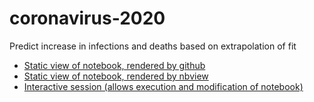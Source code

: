 # coronavirus-2020
Predict increase in infections and deaths based on extrapolation of fit

- [Static view of notebook, rendered by github](model.ipynb)
- [Static view of notebook, rendered by nbview](https://nbviewer.jupyter.org/github/fangohr/coronavirus-2020/blob/master/model.ipynb)
- [Interactive session (allows execution and modification of notebook)](https://mybinder.org/v2/gh/fangohr/jrg/master?filepath=model.ipynb)

